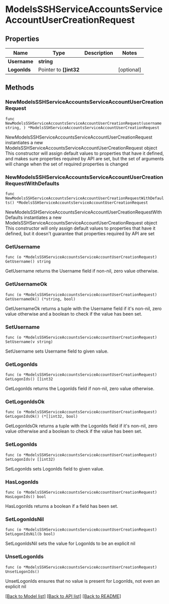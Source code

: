 # ModelsSSHServiceAccountsServiceAccountUserCreationRequest

## Properties

Name | Type | Description | Notes
------------ | ------------- | ------------- | -------------
**Username** | **string** |  | 
**LogonIds** | Pointer to **[]int32** |  | [optional] 

## Methods

### NewModelsSSHServiceAccountsServiceAccountUserCreationRequest

`func NewModelsSSHServiceAccountsServiceAccountUserCreationRequest(username string, ) *ModelsSSHServiceAccountsServiceAccountUserCreationRequest`

NewModelsSSHServiceAccountsServiceAccountUserCreationRequest instantiates a new ModelsSSHServiceAccountsServiceAccountUserCreationRequest object
This constructor will assign default values to properties that have it defined,
and makes sure properties required by API are set, but the set of arguments
will change when the set of required properties is changed

### NewModelsSSHServiceAccountsServiceAccountUserCreationRequestWithDefaults

`func NewModelsSSHServiceAccountsServiceAccountUserCreationRequestWithDefaults() *ModelsSSHServiceAccountsServiceAccountUserCreationRequest`

NewModelsSSHServiceAccountsServiceAccountUserCreationRequestWithDefaults instantiates a new ModelsSSHServiceAccountsServiceAccountUserCreationRequest object
This constructor will only assign default values to properties that have it defined,
but it doesn't guarantee that properties required by API are set

### GetUsername

`func (o *ModelsSSHServiceAccountsServiceAccountUserCreationRequest) GetUsername() string`

GetUsername returns the Username field if non-nil, zero value otherwise.

### GetUsernameOk

`func (o *ModelsSSHServiceAccountsServiceAccountUserCreationRequest) GetUsernameOk() (*string, bool)`

GetUsernameOk returns a tuple with the Username field if it's non-nil, zero value otherwise
and a boolean to check if the value has been set.

### SetUsername

`func (o *ModelsSSHServiceAccountsServiceAccountUserCreationRequest) SetUsername(v string)`

SetUsername sets Username field to given value.


### GetLogonIds

`func (o *ModelsSSHServiceAccountsServiceAccountUserCreationRequest) GetLogonIds() []int32`

GetLogonIds returns the LogonIds field if non-nil, zero value otherwise.

### GetLogonIdsOk

`func (o *ModelsSSHServiceAccountsServiceAccountUserCreationRequest) GetLogonIdsOk() (*[]int32, bool)`

GetLogonIdsOk returns a tuple with the LogonIds field if it's non-nil, zero value otherwise
and a boolean to check if the value has been set.

### SetLogonIds

`func (o *ModelsSSHServiceAccountsServiceAccountUserCreationRequest) SetLogonIds(v []int32)`

SetLogonIds sets LogonIds field to given value.

### HasLogonIds

`func (o *ModelsSSHServiceAccountsServiceAccountUserCreationRequest) HasLogonIds() bool`

HasLogonIds returns a boolean if a field has been set.

### SetLogonIdsNil

`func (o *ModelsSSHServiceAccountsServiceAccountUserCreationRequest) SetLogonIdsNil(b bool)`

 SetLogonIdsNil sets the value for LogonIds to be an explicit nil

### UnsetLogonIds
`func (o *ModelsSSHServiceAccountsServiceAccountUserCreationRequest) UnsetLogonIds()`

UnsetLogonIds ensures that no value is present for LogonIds, not even an explicit nil

[[Back to Model list]](../README.md#documentation-for-models) [[Back to API list]](../README.md#documentation-for-api-endpoints) [[Back to README]](../README.md)


